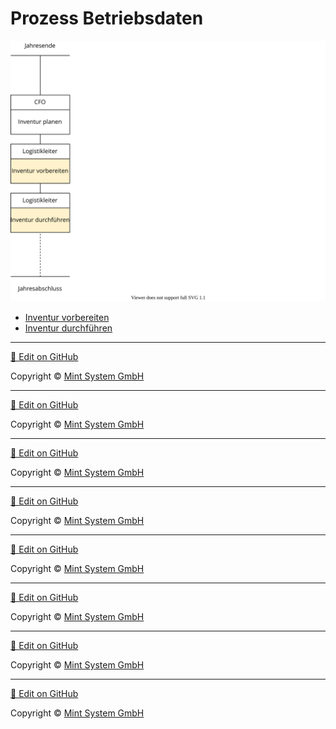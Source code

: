 # Prozess Betriebsdaten

![](././././././././prozess-betriebsdaten.svg)

- [Inventur vorbereiten](////////lager.html.html.html.html.html.html.html.html#inventur-vorbereiten)
- [Inventur durchführen](////////lager.html.html.html.html.html.html.html.html#inventur-durchfuhren)

<hr>

[📝 Edit on GitHub](///////https://github.com/mint-system/odoo-handbuch/blob/master/prozess-betriebsdaten.html.html.html.html.html.html.html)

<footer>Copyright © <a href="https://www.mint-system.ch/">Mint System GmbH</a></footer>

<hr>

[📝 Edit on GitHub](//////https://github.com/mint-system/odoo-handbuch/blob/master/prozess-betriebsdaten.html.html.html.html.html.html)

<footer>Copyright © <a href="https://www.mint-system.ch/">Mint System GmbH</a></footer>

<hr>

[📝 Edit on GitHub](/////https://github.com/mint-system/odoo-handbuch/blob/master/prozess-betriebsdaten.html.html.html.html.html)

<footer>Copyright © <a href="https://www.mint-system.ch/">Mint System GmbH</a></footer>

<hr>

[📝 Edit on GitHub](////https://github.com/mint-system/odoo-handbuch/blob/master/prozess-betriebsdaten.html.html.html.html)

<footer>Copyright © <a href="https://www.mint-system.ch/">Mint System GmbH</a></footer>

<hr>

[📝 Edit on GitHub](///https://github.com/mint-system/odoo-handbuch/blob/master/prozess-betriebsdaten.html.html.html)

<footer>Copyright © <a href="https://www.mint-system.ch/">Mint System GmbH</a></footer>

<hr>

[📝 Edit on GitHub](//https://github.com/mint-system/odoo-handbuch/blob/master/prozess-betriebsdaten.html.html)

<footer>Copyright © <a href="https://www.mint-system.ch/">Mint System GmbH</a></footer>

<hr>

[📝 Edit on GitHub](/https://github.com/mint-system/odoo-handbuch/blob/master/prozess-betriebsdaten.html)

<footer>Copyright © <a href="https://www.mint-system.ch/">Mint System GmbH</a></footer>

<hr>

[📝 Edit on GitHub](https://github.com/Mint-System/Odoo-Handbuch/blob/master/prozess-betriebsdaten.md)

<footer>Copyright © <a href="https://www.mint-system.ch/">Mint System GmbH</a></footer>